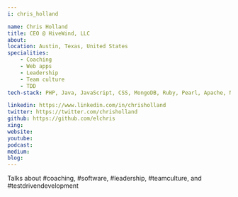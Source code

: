 ```yaml
---
i: chris_holland

name: Chris Holland
title: CEO @ HiveWind, LLC
about: 
location: Austin, Texas, United States
specialities:
    - Coaching
    - Web apps
    - Leadership
    - Team culture
    - TDD
tech-stack: PHP, Java, JavaScript, CSS, MongoDB, Ruby, Pearl, Apache, Node.js

linkedin: https://www.linkedin.com/in/chrisholland
twitter: https://twitter.com/chrisholland
github: https://github.com/elchris
xing: 
website: 
youtube: 
podcast: 
medium: 
blog: 
---
```


Talks about #coaching, #software, #leadership, #teamculture, and #testdrivendevelopment